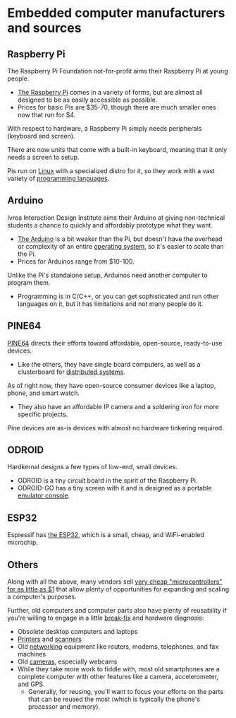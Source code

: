 
# Embedded computer manufacturers and sources

## Raspberry Pi

The Raspberry Pi Foundation not-for-profit aims their Raspberry Pi at young people.

- [The Raspberry Pi](https://www.raspberrypi.org) comes in a variety of forms, but are almost all designed to be as easily accessible as possible.
- Prices for basic Pis are $35-70, though there are much smaller ones now that run for $4.

With respect to hardware, a Raspberry Pi simply needs peripherals (keyboard and screen).

There are now units that come with a built-in keyboard, meaning that it only needs a screen to setup.

Pis run on [Linux](computers-os-unix.md) with a specialized distro for it, so they work with a vast variety of [programming languages](computers-languages.md).

## Arduino

Ivrea Interaction Design Institute aims their Arduino at giving non-technical students a chance to quickly and affordably prototype what they want.

- [The Arduino](https://www.arduino.cc/en/Main/Products) is a bit weaker than the Pi, but doesn't have the overhead or complexity of an entire [operating system](computers-os.md), so it's easier to scale than the Pi.
- Prices for Arduinos range from $10-100.

Unlike the Pi's standalone setup, Arduinos need another computer to program them.

- Programming is in C/C++, or you can get sophisticated and run other languages on it, but it has limitations and not many people do it.

## PINE64

[PINE64](https://www.pine64.org/) directs their efforts toward affordable, open-source, ready-to-use devices.

- Like the others, they have single board computers, as well as a clusterboard for [distributed systems](computers-distsys.md).

As of right now, they have open-source consumer devices like a laptop, phone, and smart watch.

- They also have an affordable IP camera and a soldering iron for more specific projects.

Pine devices are as-is devices with almost no hardware tinkering required.

## ODROID

Hardkernal designs a few types of low-end, small devices.

- ODROID is a tiny circuit board in the spirit of the Raspberry Pi.
- ODROID-GO has a tiny screen with it and is designed as a portable [emulator console](computers-distsys-vm.md).

## ESP32

Espressif has [the ESP32](https://www.espressif.com/en/products/socs/esp32), which is a small, cheap, and WiFi-enabled microchip.

## Others

Along with all the above, many vendors sell [very cheap "microcontrollers" for as little as $1](https://jaycarlson.net/microcontrollers/) that allow plenty of opportunities for expanding and scaling a computer's purposes.

Further, old computers and computer parts also have plenty of reusability if you're willing to engage in a little [break-fix](https://adequate.life/fix/) and hardware diagnosis:

- Obsolete desktop computers and laptops
- [Printers](engineering-printers.md) and [scanners](computers-ocr.md)
- Old [networking](networks-computer.md) equipment like routers, modems, telephones, and fax machines
- Old [cameras](engineering-camera.md), especially webcams
- While they take more work to fiddle with, most old smartphones are a complete computer with other features like a camera, accelerometer, and GPS.
  - Generally, for reusing, you'll want to focus your efforts on the parts that can be reused the most (which is typically the phone's processor and memory).
